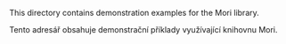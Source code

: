 This directory contains demonstration examples for the Mori library.

Tento adresář obsahuje demonstrační příklady využívající knihovnu Mori.
